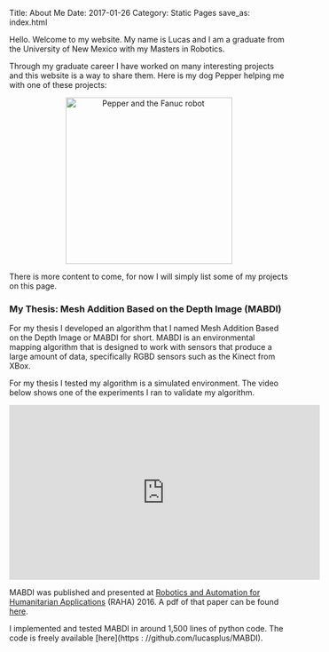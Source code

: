 Title: About Me
Date: 2017-01-26
Category: Static Pages
save_as: index.html

Hello. Welcome to my website. My name is Lucas and I am a graduate from the University of New Mexico with my Masters in Robotics.

Through my graduate career I have worked on many interesting projects and this website is a way to share them. Here is my dog Pepper helping me with one of these projects:

<p style="text-align:center;">
  <a href="http://imgur.com/QeLSBBm">
    <img src="http://i.imgur.com/QeLSBBm.jpg?1" title="Pepper and the Fanuc robot" style="width:300px;"/>
  </a>
</p>

There is more content to come, for now I will simply list some of my projects on this page.

### My Thesis: Mesh Addition Based on the Depth Image (MABDI)

For my thesis I developed an algorithm that I named Mesh Addition Based on the Depth Image or MABDI for short. MABDI is an environmental mapping algorithm that is designed to work with sensors that produce a large amount of data, specifically RGBD sensors such as the Kinect from XBox.

For my thesis I tested my algorithm is a simulated environment. The video below shows one of the experiments I ran to validate my algorithm.

<p style="text-align:center;">
  <iframe width="560" height="315" src="https://www.youtube.com/embed/SFv2fov3yM0" frameborder="0" allowfullscreen></iframe>
</p>

MABDI was published and presented at [Robotics and Automation for Humanitarian Applications](raha2016.org) (RAHA) 2016. A pdf of that paper can be found [here]({filename}/pdfs/paper_raha.pdf).

I implemented and tested MABDI in around 1,500 lines of python code. The code is freely available [here](https : //github.com/lucasplus/MABDI).
